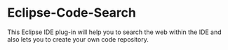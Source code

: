 # Eclipse-Code-Search
This Eclipse IDE plug-in will help you to search the web within the IDE and also lets you to create your own code repository.
